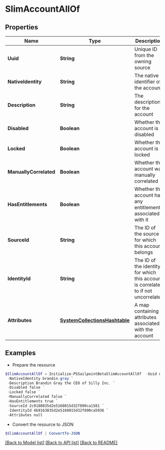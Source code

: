 # SlimAccountAllOf
## Properties

Name | Type | Description | Notes
------------ | ------------- | ------------- | -------------
**Uuid** | **String** | Unique ID from the owning source | [optional] 
**NativeIdentity** | **String** | The native identifier of the account | [optional] 
**Description** | **String** | The description for the account | [optional] 
**Disabled** | **Boolean** | Whether the account is disabled | [optional] 
**Locked** | **Boolean** | Whether the account is locked | [optional] 
**ManuallyCorrelated** | **Boolean** | Whether the account was manually correlated | [optional] 
**HasEntitlements** | **Boolean** | Whether the account has any entitlements associated with it | [optional] 
**SourceId** | **String** | The ID of the source for which this account belongs | [optional] 
**IdentityId** | **String** | The ID of the identity for which this account is correlated to if not uncorrelated | [optional] 
**Attributes** | [**SystemCollectionsHashtable**](.md) | A map containing attributes associated with the account | [optional] 

## Examples

- Prepare the resource
```powershell
$SlimAccountAllOf = Initialize-PSSailpointBetaSlimAccountAllOf  -Uuid null `
 -NativeIdentity brandin.gray `
 -Description Brandin Gray the CEO of Silly Inc. `
 -Disabled false `
 -Locked false `
 -ManuallyCorrelated false `
 -HasEntitlements true `
 -SourceId 2c9180835d2e5168015d32f890ca1581 `
 -IdentityId 4b9163835d2e5168015d32f890ca5936 `
 -Attributes null
```

- Convert the resource to JSON
```powershell
$SlimAccountAllOf | ConvertTo-JSON
```

[[Back to Model list]](../README.md#documentation-for-models) [[Back to API list]](../README.md#documentation-for-api-endpoints) [[Back to README]](../README.md)


